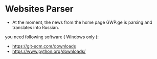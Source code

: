# Websites Parser

- At the moment, the news from the home page GWP.ge is parsing and translates into Russian.

you need following software ( Windows only ):
 - https://git-scm.com/downloads
 - https://www.python.org/downloads/


